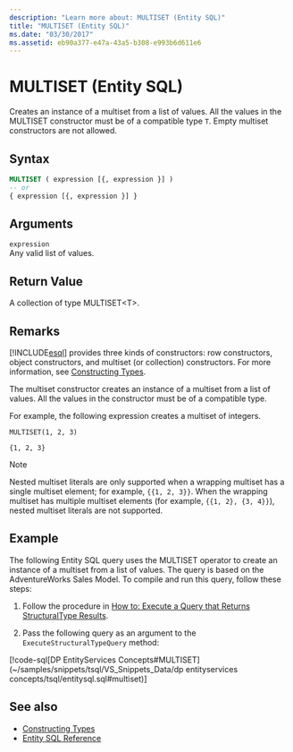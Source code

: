 ```yaml
---
description: "Learn more about: MULTISET (Entity SQL)"
title: "MULTISET (Entity SQL)"
ms.date: "03/30/2017"
ms.assetid: eb90a377-e47a-43a5-b308-e993b6d611e6
---
```

# MULTISET (Entity SQL)

Creates an instance of a multiset from a list of values. All the values in the MULTISET constructor must be of a compatible type `T`. Empty multiset constructors are not allowed.

## Syntax

```sql
MULTISET ( expression [{, expression }] )
-- or
{ expression [{, expression }] }
```

## Arguments

`expression`  
 Any valid list of values.

## Return Value

A collection of type MULTISET\<T>.

## Remarks

<!-- markdownlint-disable DOCSMD001 -->

[!INCLUDE[esql](../../../../../../includes/esql-md.md)] provides three kinds of constructors: row constructors, object constructors, and multiset (or collection) constructors. For more information, see [Constructing Types](constructing-types-entity-sql.md).

The multiset constructor creates an instance of a multiset from a list of values. All the values in the constructor must be of a compatible type.

For example, the following expression creates a multiset of integers.

`MULTISET(1, 2, 3)`

`{1, 2, 3}`

> [!NOTE]
> Nested multiset literals are only supported when a wrapping multiset has a single multiset element; for example, `{{1, 2, 3}}`. When the wrapping multiset has multiple multiset elements (for example, `{{1, 2}, {3, 4}}`), nested multiset literals are not supported.

## Example

The following Entity SQL query uses the MULTISET operator to create an instance of a multiset from a list of values. The query is based on the AdventureWorks Sales Model. To compile and run this query, follow these steps:

1. Follow the procedure in [How to: Execute a Query that Returns StructuralType Results](../how-to-execute-a-query-that-returns-structuraltype-results.md).

2. Pass the following query as an argument to the `ExecuteStructuralTypeQuery` method:

[!code-sql[DP EntityServices Concepts#MULTISET](~/samples/snippets/tsql/VS_Snippets_Data/dp entityservices concepts/tsql/entitysql.sql#multiset)]

## See also

- [Constructing Types](constructing-types-entity-sql.md)
- [Entity SQL Reference](entity-sql-reference.md)
